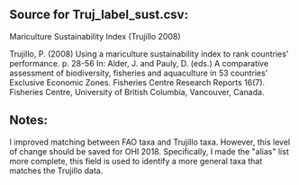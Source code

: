 ## Source for Truj_label_sust.csv:

Mariculture Sustainability Index (Trujillo 2008)

Trujillo, P. (2008) Using a mariculture sustainability index to rank countries’   performance. p. 28-56 In: Alder, J. and Pauly, D. (eds.) A comparative assessment of biodiversity, fisheries and aquaculture in 53 countries’ Exclusive Economic Zones. Fisheries Centre Research Reports 16(7). Fisheries Centre, University of British Columbia, Vancouver, Canada. 

## Notes:
I improved matching between FAO taxa and Trujillo taxa.  However, this level of change should be saved for OHI 2018.  Specifically, I made the "alias" list more complete, this field is used to identify a more general taxa that matches the Trujillo data.